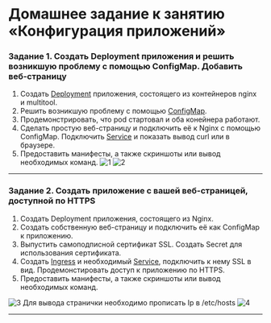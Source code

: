 # Домашнее задание к занятию «Конфигурация приложений»



### Задание 1. Создать Deployment приложения и решить возникшую проблему с помощью ConfigMap. Добавить веб-страницу

1. Создать [Deployment](https://github.com/martishinid/kuber-homeworks/blob/main/2.3/deployment.yaml) приложения, состоящего из контейнеров nginx и multitool.
2. Решить возникшую проблему с помощью [ConfigMap](https://github.com/martishinid/kuber-homeworks/blob/main/2.3/configmap.yaml).
3. Продемонстрировать, что pod стартовал и оба конейнера работают.
4. Сделать простую веб-страницу и подключить её к Nginx с помощью ConfigMap. Подключить [Service](https://github.com/martishinid/kuber-homeworks/blob/main/2.3/service.yaml) и показать вывод curl или в браузере.
5. Предоставить манифесты, а также скриншоты или вывод необходимых команд.
![1](https://github.com/user-attachments/assets/1619729d-370d-48ac-ba52-4c3159ea53f3)
![2](https://github.com/user-attachments/assets/0abf6a9d-dede-423b-8c78-e5c2011bb8d7)


------

### Задание 2. Создать приложение с вашей веб-страницей, доступной по HTTPS 

1. Создать Deployment приложения, состоящего из Nginx.
2. Создать собственную веб-страницу и подключить её как ConfigMap к приложению.
3. Выпустить самоподписной сертификат SSL. Создать Secret для использования сертификата.
4. Создать [Ingress](https://github.com/martishinid/kuber-homeworks/blob/main/2.3/ingress.yaml) и необходимый [Service](https://github.com/martishinid/kuber-homeworks/blob/main/2.3/ssl-service.yaml), подключить к нему SSL в вид. Продемонстировать доступ к приложению по HTTPS. 
4. Предоставить манифесты, а также скриншоты или вывод необходимых команд.

![3](https://github.com/user-attachments/assets/90049cf4-7666-4634-b42a-f57eb3490279)
Для вывода странички необходимо прописать Ip в /etc/hosts
![4](https://github.com/user-attachments/assets/78f090bf-82b2-4a00-aba9-ace6e1da8ca0)

------
